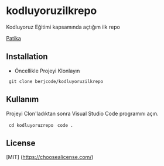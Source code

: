 # kodluyoruzilkrepo
Kodluyoruz Eğitimi kapsamında açtığım ilk repo

[Patika](www.patika.dev)
## Installation 


* Öncellikle Projeyi Klonlayın 

```  git clone berjcode/kodluyoruzilkrepo ``` 

## Kullanım

Projeyi Clon'ladıktan sonra Visual Studio Code programını açın.

```  cd kodluyoruzrepo ``` 
```  code . ``` 

## License
[MIT] (https://choosealicense.com/)
